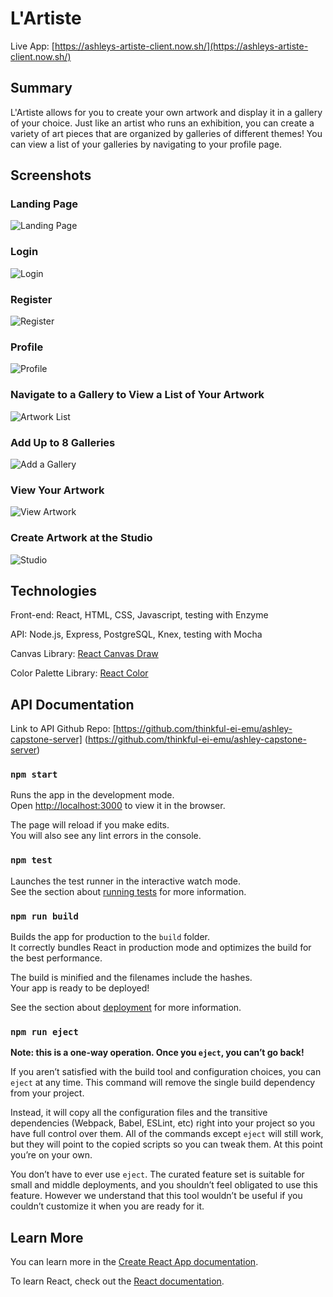 # L'Artiste

Live App: [https://ashleys-artiste-client.now.sh/](https://ashleys-artiste-client.now.sh/) 

## Summary

L'Artiste allows for you to create your own artwork and display it in a gallery of your choice. Just like an artist who runs an exhibition, you can create a variety of art pieces that are organized by galleries of different themes! You can view a list of your galleries by navigating to your profile page.

## Screenshots

### Landing Page

![Landing Page](./capstone-readme-screenshot-landing.png?raw=true)

### Login

![Login](./capstone-readme-screenshot-login.png?raw=true)

### Register

![Register](./capstone-readme-screenshot-register.png?raw=true)

### Profile

![Profile](./capstone-readme-screenshot-galleries.png?raw=true)

### Navigate to a Gallery to View a List of Your Artwork

![Artwork List](./capstone-readme-screenshot-artworklist.png?raw=true)

### Add Up to 8 Galleries

![Add a Gallery](./capstone-readme-screenshot-add-gallery.png?raw=true)

### View Your Artwork

![View Artwork](./capstone-readme-screenshot-artMain.png?raw=true)

### Create Artwork at the Studio

![Studio](./capstone-readme-screenshot-studio.png?raw=true)


## Technologies
Front-end: React, HTML, CSS, Javascript, testing with Enzyme

API: Node.js, Express, PostgreSQL, Knex, testing with Mocha

Canvas Library: [React Canvas Draw](https://www.npmjs.com/package/react-canvas-draw)

Color Palette Library: [React Color](https://casesandberg.github.io/react-color/)

## API Documentation

Link to API Github Repo: [https://github.com/thinkful-ei-emu/ashley-capstone-server] (https://github.com/thinkful-ei-emu/ashley-capstone-server)


### `npm start`

Runs the app in the development mode.<br>
Open [http://localhost:3000](http://localhost:3000) to view it in the browser.

The page will reload if you make edits.<br>
You will also see any lint errors in the console.

### `npm test`

Launches the test runner in the interactive watch mode.<br>
See the section about [running tests](https://facebook.github.io/create-react-app/docs/running-tests) for more information.

### `npm run build`

Builds the app for production to the `build` folder.<br>
It correctly bundles React in production mode and optimizes the build for the best performance.

The build is minified and the filenames include the hashes.<br>
Your app is ready to be deployed!

See the section about [deployment](https://facebook.github.io/create-react-app/docs/deployment) for more information.

### `npm run eject`

**Note: this is a one-way operation. Once you `eject`, you can’t go back!**

If you aren’t satisfied with the build tool and configuration choices, you can `eject` at any time. This command will remove the single build dependency from your project.

Instead, it will copy all the configuration files and the transitive dependencies (Webpack, Babel, ESLint, etc) right into your project so you have full control over them. All of the commands except `eject` will still work, but they will point to the copied scripts so you can tweak them. At this point you’re on your own.

You don’t have to ever use `eject`. The curated feature set is suitable for small and middle deployments, and you shouldn’t feel obligated to use this feature. However we understand that this tool wouldn’t be useful if you couldn’t customize it when you are ready for it.

## Learn More

You can learn more in the [Create React App documentation](https://facebook.github.io/create-react-app/docs/getting-started).

To learn React, check out the [React documentation](https://reactjs.org/).

